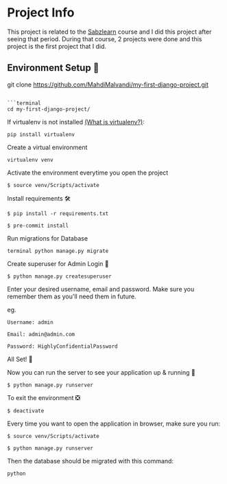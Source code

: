 # Project Info
This project is related to the <a href='https://sabzlearn.ir/'>Sabzlearn</a> course and I did this project after seeing that period.
During that course, 2 projects were done and this project is the first project that I did.

## Environment Setup 🚀


git clone https://github.com/MahdiMalvandi/my-first-django-project.git
```

```terminal
cd my-first-django-project/
```

If virtualenv is not installed [(What is virtualenv?)](https://www.youtube.com/watch?v=N5vscPTWKOk&t=313s):

```terminal 
pip install virtualenv
```

Create a virtual environment

```terminal 
virtualenv venv
```

Activate the environment everytime you open the project

`$ source venv/Scripts/activate`

Install requirements 🛠

`$ pip install -r requirements.txt`

`$ pre-commit install`

Run migrations for Database


```terminal python manage.py migrate```

Create superuser for Admin Login 🔐

`$ python manage.py createsuperuser`

Enter your desired username, email and password. Make sure you remember them as you'll need them in future.

eg.

    Username: admin

    Email: admin@admin.com

    Password: HighlyConfidentialPassword

All Set! 🤩

Now you can run the server to see your application up & running 🚀

`$ python manage.py runserver`

To exit the environment ❎

`$ deactivate`

Every time you want to open the application in browser, make sure you run:

`$ source venv/Scripts/activate`

`$ python manage.py runserver`


Then the database should be migrated with this command:
```terminal
python
```
